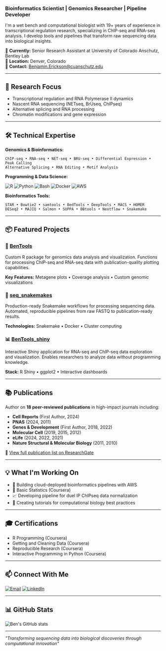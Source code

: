 
### Bioinformatics Scientist \| Genomics Researcher \| Pipeline Developer

I'm a wet bench and computational biologist with 19+ years of experience in
transcriptional regulation research, specializing in ChIP-seq and
RNA-seq analysis. I develop tools and pipelines that transform raw
sequencing data into biological insights.

🔬 **Currently:** Senior Research Assistant at University of Colorado
Anschutz, Bentley Lab\
📍 **Location:** Denver, Colorado\
📧 **Contact:**
[Benjamin.Erickson\@cuanschutz.edu](mailto:Benjamin.Erickson@cuanschutz.edu)

------------------------------------------------------------------------

## 🧬 Research Focus

-   Transcriptional regulation and RNA Polymerase II dynamics
-   Nascent RNA sequencing (NETseq, BrUseq, ChIPseq)
-   Alternative splicing and RNA processing
-   Chromatin modifications and gene expression

------------------------------------------------------------------------

## 🛠️ Technical Expertise

**Genomics & Bioinformatics:**

```         
ChIP-seq • RNA-seq • NET-seq • BRU-seq • Differential Expression • Peak Calling
Alternative Splicing • RNA Editing • Motif Analysis
```

**Programming & Data Science:**

![R](https://img.shields.io/badge/R-276DC3?style=flat&logo=r&logoColor=white)
![Python](https://img.shields.io/badge/Python-3776AB?style=flat&logo=python&logoColor=white)
![Bash](https://img.shields.io/badge/Bash-4EAA25?style=flat&logo=gnu-bash&logoColor=white)
![Docker](https://img.shields.io/badge/Docker-2496ED?style=flat&logo=docker&logoColor=white)
![AWS](https://img.shields.io/badge/AWS-232F3E?style=flat&logo=amazon-aws&logoColor=white)

**Bioinformatics Tools:**

```         
STAR • Bowtie2 • samtools • BedTools • DeepTools • MACS • HOMER
DESeq2 • MAJIQ • Salmon • SUPPA • BBtools • Nextflow • Snakemake
```

------------------------------------------------------------------------

## 📦 Featured Projects

### 🧰 [BenTools](https://github.com/BBerickson/BenTools)

Custom R package for genomics data analysis and visualization. Functions
for processing ChIP-seq and RNA-seq data with publication-quality
plotting capabilities.

**Key Features:** Metagene plots • Coverage analysis • Custom genomic
visualizations

### 🐍 [seq_snakemakes](https://github.com/BBerickson/seq_snakemakes)

Production-ready Snakemake workflows for processing sequencing data.
Automated, reproducible pipelines from raw FASTQ to publication-ready
results.

**Technologies:** Snakemake • Docker • Cluster computing

### 📊 [BenTools_shiny](https://github.com/BBerickson/BenTools_shiny)

Interactive Shiny application for RNA-seq and ChIP-seq data exploration
and visualization. Enables researchers to analyze data without
programming knowledge.

**Stack:** R Shiny • ggplot2 • Interactive dashboards

------------------------------------------------------------------------

## 📚 Publications

Author on **18 peer-reviewed publications** in high-impact journals
including:

-   **Cell Reports** (First Author, 2024)
-   **PNAS** (2024, 2011)
-   **Genes & Development** (First Author, 2018, 2022)
-   **Molecular Cell** (2019, 2015, 2012)
-   **eLife** (2024, 2022, 2021)
-   **Nature Structural & Molecular Biology** (2011, 2010)

📖  [View full publication list on ResearchGate](https://www.researchgate.net/profile/Benjamin-Erickson)

------------------------------------------------------------------------

## 💡 What I'm Working On

-   🔨 Building cloud-deployed bioinformatics pipelines with AWS
-   🌱 Basic Statistics (Coursera)
-   📈 Developing pipeline for duel IP ChIPseq data normalization
-   📖 Creating tutorials for computational biology best practices

------------------------------------------------------------------------

## 🎓 Certifications

-   R Programming (Coursera)
-   Getting and Cleaning Data (Coursera)
-   Reproducible Research (Coursera)
-   Interactive Programming in Python (Coursera)

------------------------------------------------------------------------

## 📫 Connect With Me

[![Email](https://img.shields.io/badge/Email-D14836?style=flat&logo=gmail&logoColor=white)](mailto:Benjamin.Erickson@cuanschutz.edu)
[![LinkedIn](https://img.shields.io/badge/LinkedIn-0077B5?style=flat&logo=linkedin&logoColor=white)](https://www.linkedin.com/in/bberickson)

------------------------------------------------------------------------

## 📊 GitHub Stats

![Ben's GitHub
stats](https://github-readme-stats.vercel.app/api?username=BBerickson&show_icons=true&theme=default)

------------------------------------------------------------------------

*"Transforming sequencing data into biological discoveries through
computational innovation"*
